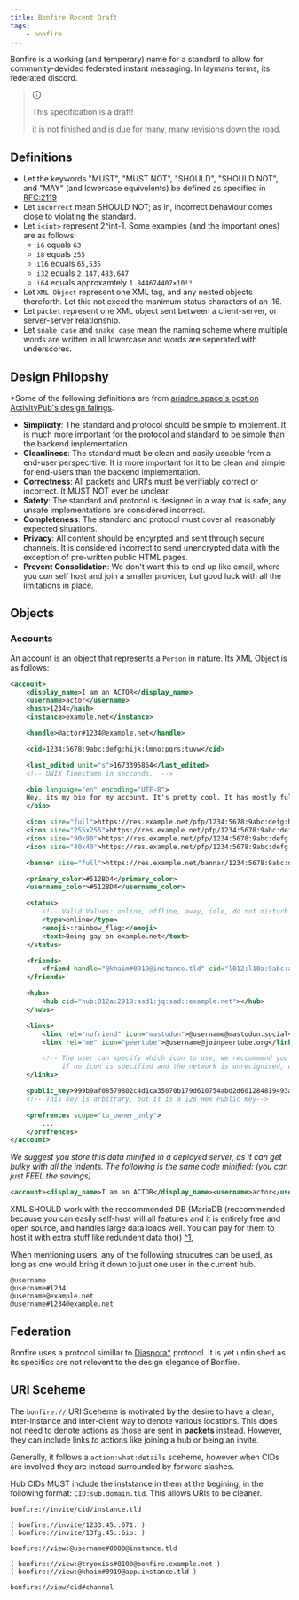```yaml
---
title: Bonfire Recent Draft
tags: 
    - bonfire
---
```


Bonfire is a working (and temperary) name for a standard to allow for community-devided federated instant messaging. In laymans terms, its federated discord. 

<blockquote class="callout callout--info">
    <!-- <svg src="/_shared-content/lucide/alert-triangle.svg" color="red"></svg> -->
    <div class="callout__header">
        <svg xmlns="http://www.w3.org/2000/svg" width="16" height="16" viewBox="0 0 24 24" fill="none" stroke="currentColor" stroke-width="2" stroke-linecap="round" stroke-linejoin="round" class="lucide-info"><circle cx="12" cy="12" r="10"></circle><line x1="12" y1="16" x2="12" y2="12"></line><line x1="12" y1="8" x2="12.01" y2="8"></line></svg>
        <p>This specification is a draft!</p>
    </div>
    <p>it is not finished and is due for many, many revisions down the road. </p>
</blockquote>

## Definitions

- Let the keywords "MUST", "MUST NOT", "SHOULD", "SHOULD NOT", and "MAY" (and lowercase equivelents) be defined as specified in [RFC:2119](https://www.rfc-editor.org/rfc/rfc2119)
- Let `incorrect` mean SHOULD NOT; as in, incorrect behaviour comes close to violating the standard. 
- Let `i<int>` represent 2^int-1. Some examples (and the important ones) are as follows;
    - `i6` equals `63`
    - `i8` equals `255`
    - `i16` equals `65,535`
    - `i32` equals `2,147,483,647`
    - `i64` equals approxamtely `1.844674407×10¹⁹`
- Let `XML Object` represent one XML tag, and any nested objects thereforth. Let this not exeed the manimum status characters of an i16. 
- Let `packet` represent one XML object sent between a client-server, or server-server relationship. 
- Let `snake_case` and `snake case` mean the naming scheme where multiple words are written in all lowercase and words are seperated with underscores.

## Design Philopshy 

*Some of the following definitions are from [ariadne.space's post on ActivityPub's design falings](https://ariadne.space/2019/01/07/activitypub-the-worse-is-better-approach-to-federated-social-networking/).

- **Simplicity**: The standard and protocol should be simple to implement. It is much more important for the protocol and standard to be simple than the backend implementation. 
- **Cleanliness**: The standard must be clean and easily useable from a end-user perspecrtive. It is more important for it to be clean and simple for end-users than the backend implementation. 
- **Correctness**: All packets and URI's must be verifiably correct or incorrect. It MUST NOT ever be unclear. 
- **Safety**: The standard and protocol is designed in a way that is safe, any unsafe implementations are considered incorrect. 
- **Completeness**: The standard and protocol must cover all reasonably expected situations. 
- **Privacy**: All content should be encyrpted and sent through secure channels. It is considered incorrect to send unencrypted data with the exception of pre-written public HTML pages. 
- **Prevent Consolidation**: We don't want this to end up like email, where you *can* self host and join a smaller provider, but good luck with all the limitations in place.

## Objects

### Accounts

An account is an object that represents a `Person` in nature. Its XML Object is as follows: 

```xml
<account>
    <display_name>I am an ACTOR</display_name>
    <username>actor</username>
    <hash>1234</hash>
    <instance>example.net</instance>

    <handle>@actor#1234@example.net</handle>

    <cid>1234:5678:9abc:defg:hijk:lmno:pqrs:tuvw</cid>

    <last_edited unit="s">1673395864</last_edited>
    <!-- UNIX Timestamp in secconds.  -->

    <bio language="en" encoding="UTF-8">
    Hey, its my bio for my account. It's pretty cool. It has mostly full **markdown** and :emoji: support!
    </bio>

    <icon size="full">https://res.example.net/pfp/1234:5678:9abc:defg:hijk:lmno:pqrs:tuvw:0001.png</icon>
    <icon size="255x255">https://res.example.net/pfp/1234:5678:9abc:defg:hijk:lmno:pqrs:tuvw:0001@255px.png</icon>
    <icon size="90x90">https://res.example.net/pfp/1234:5678:9abc:defg:hijk:lmno:pqrs:tuvw:0001@90px.png</icon>
    <icon size="40x40">https://res.example.net/pfp/1234:5678:9abc:defg:hijk:lmno:pqrs:tuvw:0001@40px.png</icon>

    <banner size="full">https://res.example.net/bannar/1234:5678:9abc:defg:hijk:lmno:pqrs:tuvw:0001.png</banner>

    <primary_color>#512BD4</primary_color>
    <username_color>#512BD4</username_color>

    <status>
        <!-- Valid Values: online, offline, away, idle, do not disturb -->
        <type>online</type>
        <emoji>:rainbow_flag:</emoji>
        <text>Being gay on example.net</text>
    </status>

    <friends>
        <friend handle="@khaim#0919@instance.tld" cid="l012:l10a:9abc:a::nl:pqrs:92" nickname="Khaim :heart:"></friend>
    </friends>

    <hubs>
        <hub cid="hub:012a:2918:asd1:jq:sad::example.net"></hub>
    </hubs>

    <links>
        <link rel="nofriend" icon="mastodon">@username@mastodon.social</link> <!-- UNVERIFIED accounts. They get verified by linking to thier bonfire account publicly onthe linked account.-->
        <link rel="me" icon="peertube">@username@joinpeertube.org</link> <!-- This is VERIFIED because it has rel="me" -->

        <!-- The user can specify which icon to use, we reccommend you use https://simpleicons.org for the icons
             if no icon is specified and the network is unrecignised, use the favicon instead -->
    </links>

    <public_key>999b9af08579802c4d1ca35070b179d610754abd2d601284819493a55e9ce760e1bc9b8adc6f9592311546f88f43237c65577ca7db95919945e63bfbb241b7b6</public_key>
    <!-- This key is arbitrary, but it is a 128 Hex Public Key-->

    <prefrences scope="to_owner_only">
        ...
    </prefrences>
</account>
```
*We suggest you store this data minified in a deployed server, as it can get bulky with all the indents. The following is the same code minified: (you can just FEEL the savings)*

```xml
<account><display_name>I am an ACTOR</display_name><username>actor</username><hash>1234</hash><instance>example.net</instance><handle>@actor#1234@example.net</handle><cid>1234:5678:9abc:defg:hijk:lmno:pqrs:tuvw</cid><last_edited unit="s">1673395864</last_edited><bio language="en" encoding="UTF-8">Hey, its my bio for my account. It's pretty cool. It has mostly full **markdown** and :emoji: support!</bio><icon size="full">https://res.example.net/pfp/1234:5678:9abc:defg:hijk:lmno:pqrs:tuvw:0001.png</icon><icon size="255x255">https://res.example.net/pfp/1234:5678:9abc:defg:hijk:lmno:pqrs:tuvw:0001@255px.png</icon><icon size="90x90">https://res.example.net/pfp/1234:5678:9abc:defg:hijk:lmno:pqrs:tuvw:0001@90px.png</icon><icon size="40x40">https://res.example.net/pfp/1234:5678:9abc:defg:hijk:lmno:pqrs:tuvw:0001@40px.png</icon><banner size="full">https://res.example.net/bannar/1234:5678:9abc:defg:hijk:lmno:pqrs:tuvw:0001.png</banner><primary_color>#512BD4</primary_color><username_color>#512BD4</username_color><status><type>online</type><emoji>:rainbow_flag:</emoji><text>Being gay on example.net</text</status><friends><friend handle="@khaim#0919@instance.tld" cid="l012:l10a:9abc:a::nl:pqrs:92" nickname="Khaim :heart:"></friend></friends><hubs><hub cid="hub:012a:2918:asd1:jq:sad::example.net"></hub></hubs><links><link rel="nofriend" icon="mastodon">@username@mastodon.social</link><link rel="me" icon="peertube">@username@joinpeertube.org</link></links><public_key>999b9af08579802c4d1ca35070b179d610754abd2d601284819493a55e9ce760e1bc9b8adc6f9592311546f88f43237c65577ca7db95919945e63bfbb241b7b6</public_key><prefrences scope="to_owner_only"></prefrences></account>
```

XML SHOULD work with the reccommended DB (MariaDB (reccommended because you can easily self-host will all features and it is entirely free and open source, and handles large data loads well. You can pay for them to host it with extra stuff like redundent data tho)) [^1](https://mariadb.com/kb/en/what-data-type-should-i-use-to-store-xml-natively-in-the-database/), 

When mentioning users, any of the following strucutres can be used, as long as one would bring it down to just one user in the current hub. 

```plaintext
@username
@username#1234
@username@example.net
@username#1234@example.net
```

## Federation 

Bonfire uses a protocol simillar to [Diaspora*](https://diaspora.github.io/diaspora_federation/federation/magicsig.html) protocol. It is yet unfinished as its specifics are not relevent to the design elegance of Bonfire. 

## URI Sceheme

The `bonfire://` URI Sceheme is motivated by the desire to have a clean, inter-instance and inter-client way to denote various locations. This does not need to denote actions as those are sent in __packets__ instead. However, they can include links *to* actions like joining a hub or being an invite. 

Generally, it follows a `action:what:details` sceheme, however when CIDs are involved they are instead surrounded by forward slashes. 

Hub CIDs MUST include the inststance in them at the begining, in the following format: `CID:sub.domain.tld`. This allows URIs to be cleaner. 

```
bonfire://invite/cid/instance.tld

( bonfire://invite/1233:45::671: )
( bonfire://invite/13fg:45::6io: )

bonfire://view:@username#0000@instance.tld

( bonfire://view:@tryoxiss#8100@bonfire.example.net )
( bonfire://view:@khaim#0919@app.instance.tld )

bonfire://view/cid#channel
```
